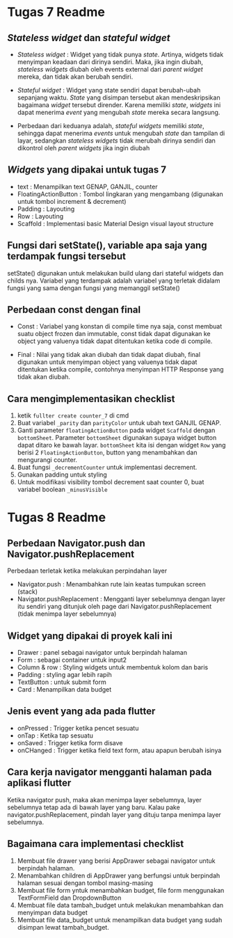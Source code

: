 ﻿# Tugas 7 Readme

## *Stateless widget* dan *stateful widget*

 - *Stateless widget* : Widget yang tidak punya *state*. Artinya, widgets tidak menyimpan keadaan dari dirinya sendiri. Maka, jika ingin diubah, *stateless widgets* diubah oleh events external dari *parent widget* mereka, dan tidak akan berubah sendiri.
 
 - *Stateful widget* : Widget yang state sendiri dapat berubah-ubah sepanjang waktu. *State* yang disimpan tersebut akan mendeskripsikan bagaimana *widget* tersebut dirender. Karena memiliki *state*, *widgets* ini dapat menerima *event* yang mengubah *state* mereka secara langsung.
 - Perbedaan dari keduanya adalah, *stateful widgets* memiliki *state*, sehingga dapat menerima *events* untuk mengubah *state* dan tampilan di layar, sedangkan *stateless widgets* tidak merubah dirinya sendiri dan dikontrol oleh *parent widgets* jika ingin diubah

## *Widgets* yang dipakai untuk tugas 7

 - text : Menampilkan text GENAP, GANJIL, counter
 - FloatingActionButton : Tombol lingkaran yang mengambang (digunakan untuk tombol increment & decrement)
 - Padding : Layouting
 - Row : Layouting
 - Scaffold : Implementasi basic Material Design visual layout structure
 
## Fungsi dari setState(), variable apa saja yang terdampak fungsi tersebut
setState() digunakan untuk melakukan build ulang dari stateful widgets dan childs nya. Variabel yang terdampak adalah variabel yang terletak didalam fungsi yang sama dengan fungsi yang memanggil setState()


## Perbedaan const dengan final

 - Const : Variabel yang konstan di compile time nya saja, const membuat suatu object frozen dan immutable, const tidak dapat digunakan ke object yang valuenya tidak dapat ditentukan ketika code di compile.
 
 - Final : Nilai yang tidak akan diubah dan tidak dapat diubah, final digunakan untuk menyimpan object yang valuenya tidak dapat ditentukan ketika compile, contohnya menyimpan HTTP Response yang tidak akan diubah.

## Cara mengimplementasikan checklist

 1. ketik `fullter create counter_7` di cmd
 2. Buat variabel `_parity` dan `parityColor` untuk ubah text GANJIL GENAP.
 3.  Ganti parameter  `floatingActionButton`  pada widget  `Scaffold`  dengan  `bottomSheet`. Parameter  `bottomSheet`  digunakan supaya widget button dapat ditaro ke bawah layar.  `bottomSheet`  kita isi dengan widget  `Row`  yang berisi 2  `FloatingActionButton`, button yang menambahkan dan mengurangi counter.
 4. Buat fungsi  `_decrementCounter` untuk implementasi decrement.
 5. Gunakan padding untuk styling
 6. Untuk modifikasi visibility tombol decrement saat counter 0, buat variabel boolean `_minusVisible`


# Tugas 8 Readme

## Perbedaan Navigator.push dan Navigator.pushReplacement

Perbedaan terletak ketika melakukan perpindahan layer

 - Navigator.push : Menambahkan rute lain keatas tumpukan screen (stack)
 - Navigator.pushReplacement : Mengganti layer sebelumnya dengan layer itu sendiri yang ditunjuk oleh page dari Navigator.pushReplacement (tidak menimpa layer sebelumnya)

## Widget yang dipakai di proyek kali ini

 - Drawer : panel sebagai navigator untuk berpindah halaman
 - Form : sebagai container untuk input2
 - Column & row : Styling widgets untuk membentuk kolom dan baris
 - Padding : styling agar lebih rapih
 - TextButton : untuk submit form
 - Card : Menampilkan data budget

## Jenis event yang ada pada flutter

 - onPressed : Trigger ketika pencet sesuatu
 - onTap  : Ketika tap sesuatu
 - onSaved : Trigger ketika form disave
 - onCHanged : Trigger ketika field text form, atau apapun berubah isinya

## Cara kerja navigator mengganti halaman pada aplikasi flutter
Ketika navigator push, maka akan menimpa layer sebelumnya, layer sebelumnya tetap ada di bawah layer yang baru. Kalau pake navigator.pushReplacement, pindah layer yang dituju tanpa menimpa layer sebelumnya.

## Bagaimana cara implementasi checklist

 1. Membuat file drawer yang berisi AppDrawer sebagai navigator untuk berpindah halaman.
 2. Menambahkan children di AppDrawer yang berfungsi untuk berpindah halaman sesuai dengan tombol masing-masing
 3. Membuat file form yntuk menambahkan budget, file form menggunakan TextFormField dan DropdownButton
 4. Membuat file data tambah_budget untuk melakukan menambahkan dan menyimpan data budget
 5. Membuat file data_budget untuk menampilkan data budget yang sudah disimpan lewat tambah_budget.

